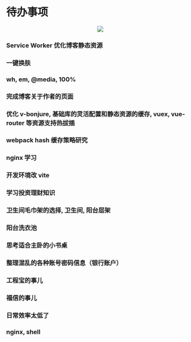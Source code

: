 # 待办事项

<p align="center"><img src=https://linmingdao.github.io/blog/assets/ctrl/000000_00.jpg></p>

### Service Worker 优化博客静态资源

### 一键换肤

### wh, em, @media, 100%

### 完成博客关于作者的页面

### 优化 v-bonjure, 基础库的灵活配置和静态资源的缓存, vuex, vue-router 等资源支持热拔插

### webpack hash 缓存策略研究

### nginx 学习

### 开发环境改 vite

### 学习投资理财知识

### 卫生间毛巾架的选择, 卫生间, 阳台层架

### 阳台洗衣池

### 思考适合主卧的小书桌

### 整理混乱的各种账号密码信息（银行账户）

### 工程宝的事儿

### 福信的事儿

### 日常效率太低了

### nginx, shell
